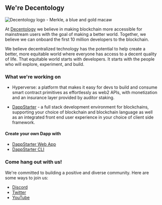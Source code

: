
## We're Decentology
![Decentology logo - Merkle, a blue and gold macaw](https://user-images.githubusercontent.com/34313413/137023764-505304e6-10ad-4e30-a41a-e9c11f75dc6d.png)

At [Decentology](https://www.decentology.com/) we believe in making blockchain more accessible for mainstream users with the goal of making a better world. Together, we believe we can onboard the first 10 million developers to the blockchain.

We believe decentralized technology has the potential to help create a better, more equitable world where everyone has access to a decent quality of life. That equitable world starts with developers. It starts with the people who will explore, experiment, and build. 

### What we're working on
- Hyperverse: a platform that makes it easy for devs to build and consume smart contract primitives as effortlessly as web2 APIs, with monetization and an insurance layer provided by auditor staking.

- [DappStarter](https://dappstarter.decentology.com/) - a full stack development environment for blockchains, supporting your choice of blockchain and blockchain language as well as an integrated front end user experience in your choice of client side framework.
#### Create your own Dapp with 
- [DappStarter Web App](https://docs.decentology.com/create-your-dapp/dappstarter-web-app)
- [DappStarter CLI](https://docs.decentology.com/create-your-dapp/dappstarter-cli)  

### Come hang out with us!
We're committed to building a positive and diverse community. Here are some ways to join us:
- [Discord](https://discord.gg/uqecGxg)
- [Twitter](https://twitter.com/decentology)
- [YouTube](https://www.youtube.com/decentology)
